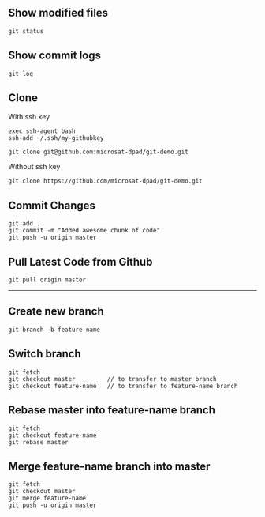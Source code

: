 ## Show modified files
```
git status
```

## Show commit logs
```
git log
``` 

## Clone

With ssh key
```
exec ssh-agent bash
ssh-add ~/.ssh/my-githubkey

git clone git@github.com:microsat-dpad/git-demo.git
```

Without ssh key
```
git clone https://github.com/microsat-dpad/git-demo.git
```

## Commit Changes
```
git add .
git commit -m "Added awesome chunk of code"
git push -u origin master
```

## Pull Latest Code from Github
```
git pull origin master
```

---

## Create new branch
```
git branch -b feature-name
```

## Switch branch
```
git fetch
git checkout master         // to transfer to master branch
git checkout feature-name   // to transfer to feature-name branch
```

## Rebase master into feature-name branch
```
git fetch
git checkout feature-name
git rebase master
```

## Merge feature-name branch into master
```
git fetch
git checkout master
git merge feature-name
git push -u origin master
```
